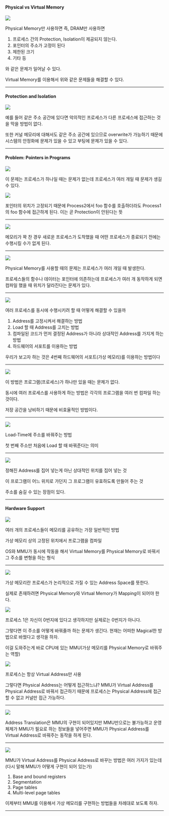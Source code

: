 #### Physical vs Virtual Memory

<img src="./Images/virtualmemory1.png" /> 

Physical Memory만 사용하면 즉, DRAM만 사용하면 

1. 프로세스 간의 Protection, Isolation이 제공되지 않는다.
2. 포인터의 주소가 고정이 된다
3. 제한된 크기
4. 기타 등

와 같은 문제가 일어날 수 있다.

Virtual Memory를 이용해서 위와 같은 문제들을 해결할 수 있다.

----

#### Protection and Isolation

<img src="./Images/virtualmemory2.png" />

예를 들어 같은 주소 공간에 있다면 악의적인 프로세스가 다른 프로세스에 접근하는 것을 막을 방법이 없다.

또한 커널 메모리에 대해서도 같은 주소 공간에 있으므로 overwrite가 가능하기 때문에 시스템의 안정화에 문제가 있을 수 있고 부팅에 문제가 있을 수 있다. 

----

#### Problem: Pointers in Programs

<img src="./Images/virtualmemory3.png" />

이 문제는 프로세스가 하나일 때는 문제가 없는데 프로세스가 여러 개일 때 문제가 생길 수 있다.

<img src="./Images/virtualmemory6.png" />

포인터의 위치가 고정되기 때문에 Process2에서 foo 함수를 호출하더라도 Process1의 foo 함수에 접근하게 된다. 이는 곧 Protection이 안된다는 뜻

----

<img src="./Images/virtualmemory5.png" />

메모리가 꽉 찬 경우 새로운 프로세스가 도착했을 때 어떤 프로세스가 종료되기 전에는 수행시킬 수가 없게 된다.

----

<img src="./Images/virtualmemory7.png" />

Physical Memory를 사용할 때의 문제는 프로세스가 여러 개일 때 발생한다.

프로세스들의 함수나 데이터는 포인터에 의존하는데 프로세스가 여러 개 동작하게 되면 컴파일 했을 때 위치가 달라진다는 문제가 있다.

----

<img src="./Images/virtualmemory8.png" />

여러 프로세스를 동시에 수행시키려 할 때 어떻게 해결할 수 있을까

1. Address를 고정시켜서 해결하는 방법
2. Load 할 때 Address를 고치는 방법
3. 컴파일된 코드가 먼저 결정된 Address가 아니라 상대적인 Address를 가지게 하는 방법
4. 하드웨어의 서포트를 이용하는 방법

우리가 보고자 하는 것은 4번째 하드웨어의 서포트(가상 메모리)를 이용하는 방법이다

----

<img src="./Images/virtualmemory9.png" />

이 방법은 프로그램(프로세스)가 하나만 있을 때는 문제가 없다. 

동시에 여러 프로세스를 사용하게 하는 방법은 각각의 프로그램을 여러 번 컴파일 하는 것이다. 

저장 공간을 낭비하기 때문에 비효율적인 방법이다.

----

<img src="./Images/virtualmemory10.png" />

Load-Time에 주소를 바꿔주는 방법

첫 번째 주소만 처음에 Load 할 때 바꿔준다는 의미

----

<img src="./Images/virtualmemory11.png" />

정해진 Address를 집어 넣는게 아닌 상대적인 위치를 집어 넣는 것

이 프로그램이 어느 위치로 가던지 그 프로그램이 유효하도록 만들어 주는 것

주소를 숨길 수 있는 장점이 있다.

----

#### Hardware Support

<img src="./Images/virtualmemory12.png" />

여러 개의 프로세스들이 메모리를 공유하는 가장 일반적인 방법

가상 메모리 상의 고정된 위치에서 프로그램을 컴파일

OS와 MMU가 동시에 작동을 해서 Virtual Memory를 Physical Memory로 바꿔서 그 주소를 변형을 하는 형식

----

<img src="./Images/virtualmemory13.png" />

가상 메모리란 프로세스가 논리적으로 가질 수 있는 Address Space를 뜻한다.

실제로 존재하려면 Physical Memory와 Virtual Memory가 Mapping이 되어야 한다.

<img src="./Images/virtualmemory14.png" />

프로세스 1은 자신이 0번지에 있다고 생각하지만 실제로는 0번지가 아니다. 

그렇다면 이 주소를 어떻게 바꿔줄까 하는 문제가 생긴다. 현재는 어떠한 Magical한 방법으로 바꿨다고 생각을 하자. 

이걸 도와주는게 바로 CPU에 있는 MMU(가상 메모리를 Physical Memory로 바꿔주는 역할)

<img src="./Images/virtualmemory17.png" />

프로세스는 항상 Virtual Address만 사용 

그렇다면 Physical Address는 어떻게 접근하느냐? MMU가 Virtual Address를 Physical Address로 바꿔서 접근하기 때문에 프로세스는 Physical Address에 접근할 수 없고 커널만 접근 가능하다.

----

<img src="./Images/virtualmemory15.png" />

Address Translation은 MMU의 구현이 되어있지만 MMU만으로는 불가능하고 운영체제가 MMU가 필요로 하는 정보들을 넣어주면 MMU가 Physical Address를 Virtual Address로 바꿔주는 동작을 하게 된다.

----

<img src="./Images/virtualmemory16.png" />

MMU가 Virtual Address를 Physical Address로 바꾸는 방법은 여러 가지가 있는데 (다시 말해 MMU가 어떻게 구현이 되어 있는가)

1. Base and bound registers
2. Segmentation
3. Page tables
4. Multi-level page tables

이제부터 MMU를 이용해서 가상 메모리를 구현하는 방법들을 차례대로 보도록 하자.

----

